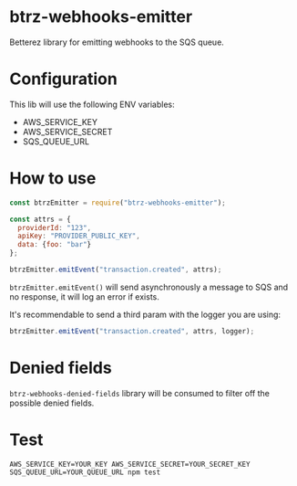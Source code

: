 # btrz-webhooks-emitter

Betterez library for emitting webhooks to the SQS queue.

# Configuration
This lib will use the following ENV variables:
  * AWS_SERVICE_KEY
  * AWS_SERVICE_SECRET
  * SQS_QUEUE_URL

# How to use
```javascript
const btrzEmitter = require("btrz-webhooks-emitter");

const attrs = {
  providerId: "123",
  apiKey: "PROVIDER_PUBLIC_KEY",
  data: {foo: "bar"}
};

btrzEmitter.emitEvent("transaction.created", attrs);
```

`btrzEmitter.emitEvent()` will send asynchronously a message to SQS and no response, it will log an error if exists.

It's recommendable to send a third param with the logger you are using:
```javascript
btrzEmitter.emitEvent("transaction.created", attrs, logger);
```

# Denied fields
`btrz-webhooks-denied-fields` library will be consumed to filter off the possible denied fields.
 
# Test
`AWS_SERVICE_KEY=YOUR_KEY AWS_SERVICE_SECRET=YOUR_SECRET_KEY SQS_QUEUE_URL=YOUR_QUEUE_URL npm test`
